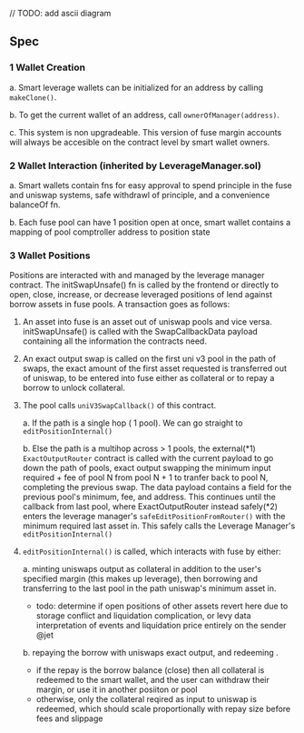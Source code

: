// TODO: add ascii diagram


## Spec 

### 1 Wallet Creation 
a. Smart leverage wallets can be initialized for an address by calling `makeClone()`. 

b. To get the current wallet of an address, call `ownerOfManager(address)`. 

c. This system is non upgradeable. This version of fuse margin accounts will always be accesible on the contract level by smart wallet owners.


### 2 Wallet Interaction (inherited by LeverageManager.sol)
a. Smart wallets contain fns for easy approval to spend principle in the fuse and uniswap systems, safe withdrawl of principle, and a convenience balanceOf fn.

b. Each fuse pool can have 1 position open at once, smart wallet contains a mapping of pool comptroller address to position state

### 3 Wallet Positions
Positions are interacted with and managed by the leverage manager contract. The initSwapUnsafe() fn is called by the frontend or directly to open, close, increase, or decrease leveraged positions of lend against borrow assets in fuse pools. A transaction goes as follows:

1. An asset into fuse is an asset out of uniswap pools and vice versa. initSwapUnsafe() is called with the SwapCallbackData payload containing all the information the contracts need.

2. An exact output swap is called on the first uni v3 pool in the path of swaps, the exact amount of the first asset requested is transferred out of uniswap, to be entered into fuse either as collateral or to repay a borrow to unlock collateral. 

3. The pool calls `uniV3SwapCallback()` of this contract. 
   
    a. If the path is a single hop ( 1 pool). We can go straight to `editPositionInternal()`

    b. Else the path is a multihop across > 1 pools, the external(\*1) `ExactOutputRouter` contract is called with the current payload to go down the path of pools, exact output swapping the minimum input required + fee of pool N from pool N + 1 to tranfer back to pool N, completing the previous swap. The data payload contains a field for the previous pool's minimum, fee, and address. This continues until the callback from last pool, where ExactOutputRouter instead safely(\*2) enters the leverage manager's `safeEditPositionFromRouter()` with the minimum required last asset in. This safely calls the Leverage Manager's `editPositionInternal()`

4. `editPositionInternal()` is called, which interacts with fuse by either:

    a. minting uniswaps output as collateral in addition to the user's specified margin (this makes up leverage), then borrowing and transferring to the last pool in the path uniswap's minimum asset in.
     - todo: determine if open positions of other assets revert here due to storage conflict and liquidation complication, or levy data interpretation of events and liquidation price entirely on the sender @jet 

    b. repaying the borrow with uniswaps exact output, and redeeming . 

     - if the repay is the borrow balance (close) then all collateral is redeemed to the smart wallet, and the user can withdraw their margin, or use it in another posiiton or pool 
     - otherwise, only the collateral reqired as input to uniswap is redeemed, which should scale proportionally with repay size before fees and slippage


